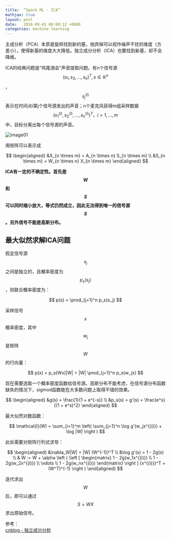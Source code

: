 ```yaml
---
title:  “Spark ML - ICA”
mathjax: true
layout: post
date:   2018-09-01 08:00:12 +0800
categories: machine learning
---
```


主成分析（PCA）本质是旋转找到新的基，抛弃掉可以视作噪声干扰的维度（方差小），使得新基的维度大大降低。独立成分分析（ICA）也要找到新基，却不会降维。

ICA的经典问题是“鸡尾酒会”声音提取问题。有n个信号源$$(s_1, s_2, \dots, s_n)^T, s \in \mathbb{R}^n$$，$$s_j^{(i)}$$表示在时间点i第j个信号源发出的声音；n个麦克风获得m组采样数据$$(x_1^{(i)}, x_2^{(i)}, \dots, x_n^{(i)})^T， i = 1, \dots, m$$中，目标分离出每个信号源的声音。


![image01]({{site.baseurl}}/image/20180901/source.png)

用矩阵可以表示成

$$
\begin{aligned}
&X_{n \times m} = A_{n \times n} S_{n \times m} \\
&S_{n \times m} = W_{n \times n} X_{n \times m}
\end{aligned}
$$

**ICA有一定的不确定性。首先是$$W$$和$$S$$可以同时缩小放大，等式仍然成立，因此无法得到唯一的信号源$$S$$。另外信号不能是高斯分布。**

## 最大似然求解ICA问题

假定信号源$$s_j$$之间是独立的，且概率密度为$$p_s(s_j)$$，则联合概率密度为：

$$
p(s) = \prod_{j=1}^n p_s(s_j)
$$

采样信号$$x$$概率密度，其中$$w_j$$是矩阵$$W$$的行向量：

$$
p(x) = p_s(Wx)|W| = |W| \prod_{j=1}^n p_s(w_jx)
$$

现在需要选取一个概率密度函数给信号源。高斯分布不能考虑，在信号源分布函数缺失的情况下，sigmod函数能在大多数问题上取得不错的效果。

$$
\begin{aligned}
&g(s) = \frac{1}{1 + e^{-s}} \\
&p_s(s) = g'(s) = \frac{e^s}{(1 + e^s)^2}
\end{aligned}
$$

最大似然对数函数：

$$
\mathcal{l}(W) = \sum_{i=1}^m \left( \sum_{j=1}^n \log g'(w_jx^{(i)}) + \log |W| \right )
$$

此处需要对矩阵行列式求导：

$$
\begin{aligned}
&\nabla_W|W| = |W| (W^{-1})^T \\
&\log g'(s) = 1 - 2g(s) \\
& W := W + \alpha \left ( 
    \left [
        \begin{matrix}
            1 - 2g(w_1x^{(i)}) \\
            1 - 2g(w_2x^{(i)}) \\
            \vdots \\
            1 - 2g(w_nx^{(i)}) 
        \end{matrix}
    \right ] 
    {x^{(i)}}^T + (W^T)^{-1} \right )
\end{aligned}
$$

迭代求出$$W$$后，即可以通过$$S=WX$$求出原始信号。

参考：  
[cnblog - 独立成分分析](http://https://www.cnblogs.com/jerrylead/archive/2011/04/19/2021071.html)